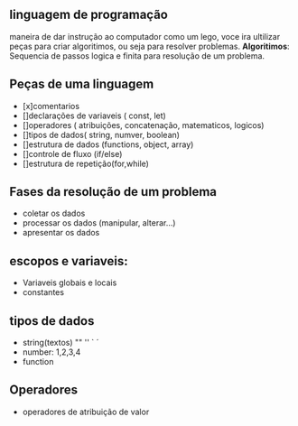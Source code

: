 ## linguagem de programação

maneira de dar instrução ao computador
como um lego, voce ira ultilizar peças para criar algoritimos, ou seja para resolver problemas.
**Algoritimos**: Sequencia de passos logica e finita para resolução de um problema.

## Peças de uma linguagem

- [x]comentarios
- []declarações de variaveis ( const, let)
- []operadores ( atribuições, concatenação, matematicos, logicos)
- []tipos de dados( string, numver, boolean)
- []estrutura de dados (functions, object, array)
- []controle de fluxo (if/else)
- []estrutura de repetição(for,while)

## Fases da resolução de um problema

- coletar os dados
- processar os dados (manipular, alterar...)
- apresentar os dados

## escopos e variaveis:
- Variaveis globais e locais
- constantes

## tipos de dados
- string(textos) "" '' ` ´
- number: 1,2,3,4
- function

## Operadores
- operadores de atribuição de valor
